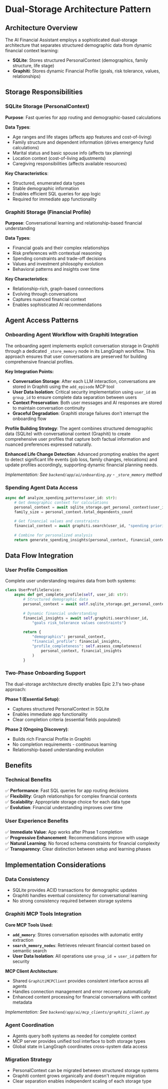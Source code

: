 # Dual-Storage Architecture Pattern

## Architecture Overview

The AI Financial Assistant employs a sophisticated dual-storage architecture that separates structured demographic data from dynamic financial context learning:

- **SQLite**: Stores structured PersonalContext (demographics, family structure, life stage)
- **Graphiti**: Stores dynamic Financial Profile (goals, risk tolerance, values, relationships)

## Storage Responsibilities

### SQLite Storage (PersonalContext)
**Purpose**: Fast queries for app routing and demographic-based calculations

**Data Types**:
- Age ranges and life stages (affects app features and cost-of-living)
- Family structure and dependent information (drives emergency fund calculations)
- Marital status and basic spouse info (affects tax planning)
- Location context (cost-of-living adjustments)
- Caregiving responsibilities (affects available resources)

**Key Characteristics**:
- Structured, enumerated data types
- Stable demographic information
- Enables efficient SQL queries for app logic
- Required for immediate app functionality

### Graphiti Storage (Financial Profile)
**Purpose**: Conversational learning and relationship-based financial understanding

**Data Types**:
- Financial goals and their complex relationships
- Risk preferences with contextual reasoning
- Spending constraints and trade-off decisions
- Values and investment philosophy evolution
- Behavioral patterns and insights over time

**Key Characteristics**:
- Relationship-rich, graph-based connections
- Evolving through conversations
- Captures nuanced financial context
- Enables sophisticated AI recommendations

## Agent Access Patterns

### Onboarding Agent Workflow with Graphiti Integration

The onboarding agent implements explicit conversation storage in Graphiti through a dedicated `_store_memory` node in its LangGraph workflow. This approach ensures that user conversations are preserved for building comprehensive financial profiles.

**Key Integration Points:**
- **Conversation Storage**: After each LLM interaction, conversations are stored in Graphiti using the `add_episode` MCP tool
- **User Data Isolation**: Critical security implementation using `user_id` as `group_id` to ensure complete data separation between users
- **Context Preservation**: Both user messages and AI responses are stored to maintain conversation continuity
- **Graceful Degradation**: Graphiti storage failures don't interrupt the onboarding flow

**Profile Building Strategy**: The agent combines structured demographic data (SQLite) with conversational context (Graphiti) to create comprehensive user profiles that capture both factual information and nuanced preferences expressed naturally.

**Enhanced Life Change Detection**: Advanced prompting enables the agent to detect significant life events (job loss, family changes, relocations) and update profiles accordingly, supporting dynamic financial planning needs.

*Implementation: See `backend/app/ai/onboarding.py` - `_store_memory` method*

### Spending Agent Data Access
```python
async def analyze_spending_patterns(user_id: str):
    # Get demographic context for calculations
    personal_context = await sqlite_storage.get_personal_context(user_id)
    family_size = personal_context.total_dependents_count
    
    # Get financial values and constraints  
    financial_context = await graphiti.search(user_id, "spending priorities values")
    
    # Combine for personalized analysis
    return generate_spending_insights(personal_context, financial_context)
```

## Data Flow Integration

### User Profile Composition
Complete user understanding requires data from both systems:

```python
class UserProfileService:
    async def get_complete_profile(self, user_id: str):
        # Structured demographic data
        personal_context = await self.sqlite_storage.get_personal_context(user_id)
        
        # Dynamic financial understanding
        financial_insights = await self.graphiti.search(user_id, 
            "goals risk_tolerance values constraints")
        
        return {
            "demographics": personal_context,
            "financial_profile": financial_insights,
            "profile_completeness": self.assess_completeness(
                personal_context, financial_insights
            )
        }
```

### Two-Phase Onboarding Support
The dual-storage architecture directly enables Epic 2.1's two-phase approach:

**Phase 1 (Essential Setup)**:
- Captures structured PersonalContext in SQLite
- Enables immediate app functionality
- Clear completion criteria (essential fields populated)

**Phase 2 (Ongoing Discovery)**:
- Builds rich Financial Profile in Graphiti
- No completion requirements - continuous learning
- Relationship-based understanding evolution

## Benefits

### Technical Benefits
✅ **Performance**: Fast SQL queries for app routing decisions  
✅ **Flexibility**: Graph relationships for complex financial contexts  
✅ **Scalability**: Appropriate storage choice for each data type  
✅ **Evolution**: Financial understanding improves over time

### User Experience Benefits  
✅ **Immediate Value**: App works after Phase 1 completion  
✅ **Progressive Enhancement**: Recommendations improve with usage  
✅ **Natural Learning**: No forced schema constraints for financial complexity  
✅ **Transparency**: Clear distinction between setup and learning phases

## Implementation Considerations

### Data Consistency
- SQLite provides ACID transactions for demographic updates
- Graphiti handles eventual consistency for conversational learning
- No strong consistency required between storage systems

### Graphiti MCP Tools Integration

**Core MCP Tools Used:**
- **`add_memory`**: Stores conversation episodes with automatic entity extraction
- **`search_memory_nodes`**: Retrieves relevant financial context based on semantic search
- **User Data Isolation**: All operations use `group_id = user_id` pattern for security

**MCP Client Architecture**: 
- Shared `GraphitiMCPClient` provides consistent interface across all agents
- Handles connection management and error recovery automatically  
- Enhanced content processing for financial conversations with context metadata

*Implementation: See `backend/app/ai/mcp_clients/graphiti_client.py`*

### Agent Coordination
- Agents query both systems as needed for complete context
- MCP server provides unified tool interface to both storage types
- Global state in LangGraph coordinates cross-system data access

### Migration Strategy
- PersonalContext can be migrated between structured storage systems
- Graphiti content grows organically and doesn't require migration
- Clear separation enables independent scaling of each storage type